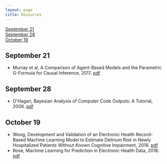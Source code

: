 ```yaml
---
layout: page
title: Resources
---
```


[September 21](#sept21)  
[September 28](#sept28)  
[October 19](#oct19)

## September 21
<a id="sept21"></a>

  -  Murray et al, A Comparison of Agent-Based Models and the Parametric G-Formula for Causal Inference, 2017. [pdf](/SMWG/docs/papers/murray2017.pdf) 

## September 28
<a id="sept28"></a>

  -  O'Hagan, Bayesian Analysis of Computer Code Outputs: A Tutorial, 2006. [pdf](/SMWG/docs/papers/ohagan2006.pdf)

## October 19
<a id="oct19"></a>

  - Wong, Development and Validation of an Electronic Health Record-Based Machine Learning Model to Estimate Delirium Risk in Newly Hospitalized Patients Without Known Cognitive Impairment, 2018. [pdf](/SMWG/docs/papers/wong2018.pdf)  
  - Rose, Machine Learning for Prediction in Electronic Health Data, 2018. [pdf](/SMWG/docs/papers/rose2018.pdf)

